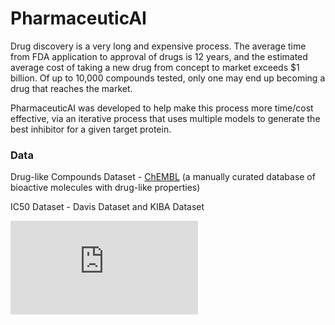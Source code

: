 # PharmaceuticAI

Drug discovery is a very long and expensive process. The average time from FDA application to approval of drugs is 12 years, and the estimated average cost of taking a new drug from concept to market exceeds $1 billion. Of up to 10,000 compounds tested, only one may end up becoming a drug that reaches the market. 

PharmaceuticAI was developed to help make this process more time/cost effective, via an iterative process that uses multiple models to generate the best inhibitor for a given target protein. 

### Data
Drug-like Compounds Dataset - [ChEMBL](https://www.ebi.ac.uk/chembl/) (a manually curated database of bioactive molecules with drug-like properties)

IC50 Dataset - Davis Dataset and KIBA Dataset


![SlideShow](https://github.com/TanushGoel/PharmaceuticAI/blob/master/PharmaceuticAI.pdf)
